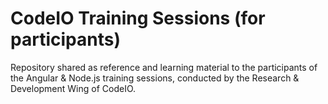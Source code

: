 # CodeIO Training Sessions (for participants)

Repository shared as reference and learning material to the participants of the Angular & Node.js training sessions, conducted by the Research & Development Wing of CodeIO. 

